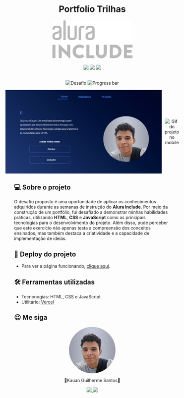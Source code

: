 <h1 align="center">Portfolio Trilhas</h1>

<div align="center">
    <img src="assets/logo-alura-include.svg">
</div>
<br>
<div align="center">
    <img src="https://img.shields.io/badge/HTML5-E34F26?style=for-the-badge&logo=html5&logoColor=white">
    <img src="https://img.shields.io/badge/CSS3-1572B6?style=for-the-badge&logo=css3&logoColor=white">
    <img src="https://img.shields.io/badge/JavaScript-F7DF1E?style=for-the-badge&logo=javascript&logoColor=black">
</div>
<br>
<div align="center">

![Desafio](https://img.shields.io/badge/Desafio_III-4074D2)
![Progress bar](https://progress-bar.dev/100/?title=Completed)

</div>

<div align="center">
    <div style="display: flex; gap: 10px; justify-content:center; align-items: center">
        <img alt="Gif do projeto no desktop" src="assets/gifs/gif-desktop.gif" width="600px" height="">
        <img alt="Gif do projeto no mobile" src="assets/gifs/gif-mobile.gif" width="200px">
    </div>
</div>

<h2>💻 Sobre o projeto</h2>
    <p>O desafio proposto é uma oportunidade de aplicar os conhecimentos adquiridos durante as semanas de instrução do <strong>Alura Include</strong>. Por meio da construção de um portfólio, fui desafiado a demonstrar minhas habilidades práticas, utilizando <strong>HTML</strong>, <strong>CSS</strong> e <strong>JavaScript</strong> como as principais tecnologias para o desenvolvimento do projeto. Além disso, pude perceber que este exercício não apenas testa a compreensão dos conceitos ensinados, mas também destaca a criatividade e a capacidade de implementação de ideias.</p>

<h2>👀 Deploy do projeto</h2>
    <ul>
        <li>Para ver a página funcionando, <a href="https://portfolio-trilhas-k1.vercel.app" target="_blank">clique aqui</a>.</li>
    </ul>

<h2>🛠️ Ferramentas utilizadas</h2>
    <ul>
        <li>Tecnonogias: HTML, CSS e JavaScript</li>
        <li>Utilitário: <a href="https://vercel.com
        " target="_blank">Vercel</a></li>
    </ul>

<h2>😉 Me siga</h2>
<div align="center">
    <img style ="display: flex; border-radius: 50%"src="assets/foto-perfil.png" alt="Foto de perfil" width="150px">
    <p>🚀Kauan Guilherme Santos🚀</p>
    <a href="https://www.linkedin.com/in/kauan-guilherme-santos" target="_blank"><img src="https://img.shields.io/badge/-LinkedIn-%230077B5?style=for-the-badge&logo=linkedin&logoColor=white" target="_blank">
    <a href = "mailto:kauansantos1411@outlook.com"><img src="https://img.shields.io/badge/-Gmail-%23333?style=for-the-badge&logo=gmail&logoColor=white" target="_blank"></a>
</div>